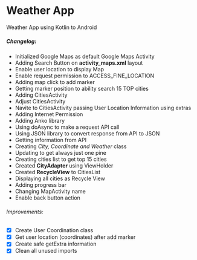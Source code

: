 # Weather App
Weather App using Kotlin to Android

##### Changelog:
- Initialized Google Maps as default Google Maps Activity
- Adding Search Button on **activity_maps.xml** layout
- Enable user location to display Map
- Enable request permission to ACCESS_FINE_LOCATION
- Adding map click to add marker
- Getting marker position to ability search 15 TOP cities
- Adding CitiesActivity
- Adjust CitiesActivity
- Navite to CitiesActivity passing User Location Information using extras
- Adding Internet Permission
- Adding Anko library
- Using doAsync to make a request API call
- Using JSON library to convert response from API to JSON
- Getting information from API
- Creating *City, Coordinate and Weather* class
- Updating to get always just one pine
- Creating cities list to get top 15 cities
- Created **CityAdapter** using ViewHolder
- Created **RecycleView** to CitiesList
- Displaying all cities as Recycle View
- Adding progress bar
- Changing MapActivity name
- Enable back button action

###### Improvements:
- [x] Create User Coordination class
- [x] Get user location (coordinates) after add marker
- [x] Create safe getExtra information
- [x] Clean all unused imports